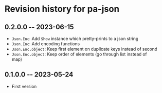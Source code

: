 # Revision history for pa-json

## 0.2.0.0 -- 2023-06-15

* `Json.Enc`: Add `Show` instance which pretty-prints to a json string
* `Json.Enc`: Add encoding functions
* `Json.Enc.object`: Keep first element on duplicate keys instead of second
* `Json.Enc.object`: Keep order of elements (go through list instead of map)


## 0.1.0.0 -- 2023-05-24

- First version
